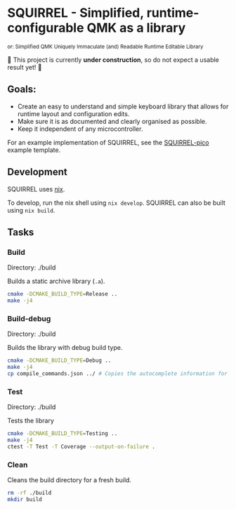# SQUIRREL - Simplified, runtime-configurable QMK as a library
<sup>or: Simplified QMK Uniquely Immaculate (and) Readable Runtime Editable Library</sup>

🚧 This project is currently **under construction**, so do not expect a usable result yet! 🚧

## Goals:
- Create an easy to understand and simple keyboard library that allows for runtime layout and configuration edits.
- Make sure it is as documented and clearly organised as possible.
- Keep it independent of any microcontroller.

For an example implementation of SQUIRREL, see the [SQUIRREL-pico](https://github.com/headblockhead/SQUIRREL-pico) example template.

## Development

SQUIRREL uses [nix](https://nixos.org).

To develop, run the nix shell using `nix develop`. SQUIRREL can also be built using `nix build`.

## Tasks

### Build
Directory: ./build

Builds a static archive library (`.a`).

```bash
cmake -DCMAKE_BUILD_TYPE=Release ..
make -j4
```

### Build-debug
Directory: ./build

Builds the library with debug build type.

```bash
cmake -DCMAKE_BUILD_TYPE=Debug .. 
make -j4
cp compile_commands.json ../ # Copies the autocomplete information for ccls.
```

### Test
Directory: ./build

Tests the library

```bash
cmake -DCMAKE_BUILD_TYPE=Testing ..
make -j4
ctest -T Test -T Coverage --output-on-failure .
```

### Clean
Cleans the build directory for a fresh build.

```bash
rm -rf ./build
mkdir build
```
